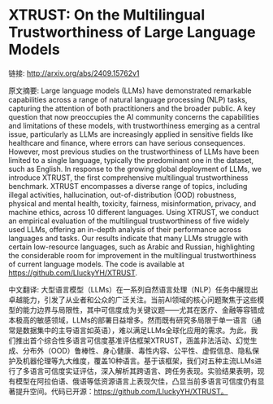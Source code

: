 # XTRUST: On the Multilingual Trustworthiness of Large Language Models

链接: http://arxiv.org/abs/2409.15762v1

原文摘要:
Large language models (LLMs) have demonstrated remarkable capabilities across
a range of natural language processing (NLP) tasks, capturing the attention of
both practitioners and the broader public. A key question that now preoccupies
the AI community concerns the capabilities and limitations of these models,
with trustworthiness emerging as a central issue, particularly as LLMs are
increasingly applied in sensitive fields like healthcare and finance, where
errors can have serious consequences. However, most previous studies on the
trustworthiness of LLMs have been limited to a single language, typically the
predominant one in the dataset, such as English. In response to the growing
global deployment of LLMs, we introduce XTRUST, the first comprehensive
multilingual trustworthiness benchmark. XTRUST encompasses a diverse range of
topics, including illegal activities, hallucination, out-of-distribution (OOD)
robustness, physical and mental health, toxicity, fairness, misinformation,
privacy, and machine ethics, across 10 different languages. Using XTRUST, we
conduct an empirical evaluation of the multilingual trustworthiness of five
widely used LLMs, offering an in-depth analysis of their performance across
languages and tasks. Our results indicate that many LLMs struggle with certain
low-resource languages, such as Arabic and Russian, highlighting the
considerable room for improvement in the multilingual trustworthiness of
current language models. The code is available at
https://github.com/LluckyYH/XTRUST.

中文翻译:
大型语言模型（LLMs）在一系列自然语言处理（NLP）任务中展现出卓越能力，引发了从业者和公众的广泛关注。当前AI领域的核心问题聚焦于这些模型的能力边界与局限性，其中可信度成为关键议题——尤其在医疗、金融等容错成本极高的敏感领域，LLMs的部署日益增多。然而既有研究多局限于单一语言（通常是数据集中的主导语言如英语），难以满足LLMs全球化应用的需求。为此，我们推出首个综合性多语言可信度基准评估框架XTRUST，涵盖非法活动、幻觉生成、分布外（OOD）鲁棒性、身心健康、毒性内容、公平性、虚假信息、隐私保护及机器伦理等九大维度，覆盖10种语言。基于该框架，我们对五种主流LLMs进行了多语言可信度实证评估，深入解析其跨语言、跨任务表现。实验结果表明，现有模型在阿拉伯语、俄语等低资源语言上表现欠佳，凸显当前多语言可信度仍有显著提升空间。代码已开源：https://github.com/LluckyYH/XTRUST。
